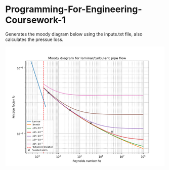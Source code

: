 # Programming-For-Engineering-Coursework-1
Generates the moody diagram below using the inputs.txt file, also calculates the pressue loss.

![code generates this moody diagram](moody.png)
